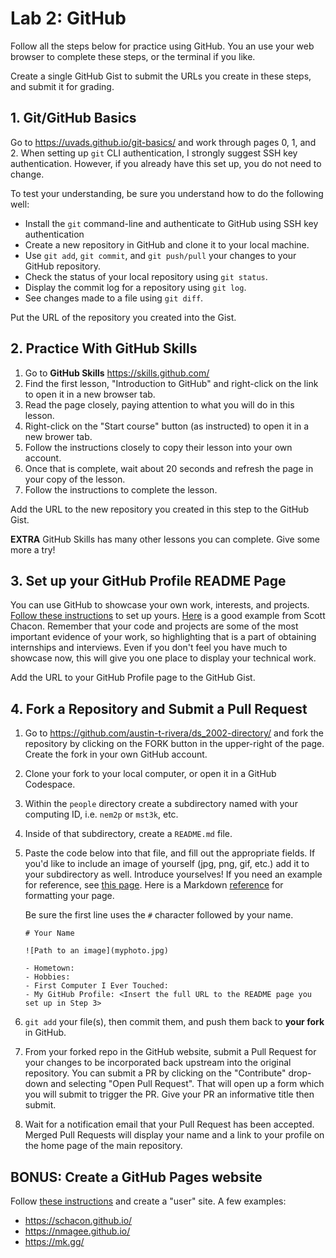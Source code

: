 # Lab 2: GitHub

Follow all the steps below for practice using GitHub. You an use your web browser to complete these steps, or the terminal if you like.

Create a single GitHub Gist to submit the URLs you create in these steps, and submit it for grading.

## 1. Git/GitHub Basics

Go to https://uvads.github.io/git-basics/ and work through pages 0, 1, and 2. When setting up `git` CLI authentication, I strongly suggest SSH key authentication. However, if you already have this set up, you do not need to change.

To test your understanding, be sure you understand how to do the following well:

- Install the `git` command-line and authenticate to GitHub using SSH key authentication
- Create a new repository in GitHub and clone it to your local machine.
- Use `git add`, `git commit`, and `git push/pull` your changes to your GitHub repository.
- Check the status of your local repository using `git status`.
- Display the commit log for a repository using `git log`.
- See changes made to a file using `git diff`.

Put the URL of the repository you created into the Gist.

## 2. Practice With GitHub Skills

1. Go to **GitHub Skills** https://skills.github.com/
2. Find the first lesson, "Introduction to GitHub" and right-click on the link to open it in a new browser tab.
3. Read the page closely, paying attention to what you will do in this lesson.
4. Right-click on the "Start course" button (as instructed) to open it in a new brower tab.
5. Follow the instructions closely to copy their lesson into your own account.
6. Once that is complete, wait about 20 seconds and refresh the page in your copy of the lesson.
7. Follow the instructions to complete the lesson.

Add the URL to the new repository you created in this step to the GitHub Gist.

**EXTRA** GitHub Skills has many other lessons you can complete. Give some more a try!

## 3. Set up your GitHub Profile README Page

You can use GitHub to showcase your own work, interests, and projects. [Follow these instructions](https://docs.github.com/en/get-started/start-your-journey/setting-up-your-profile#adding-a-profile-readme) to set up yours. [Here](https://github.com/schacon/) is a good example from Scott Chacon. Remember that your code and projects are some of the most important evidence of your work, so highlighting that is a part of obtaining internships and interviews. Even if you don't feel you have much to showcase now, this will give you one place to display your technical work.

Add the URL to your GitHub Profile page to the GitHub Gist.

## 4. Fork a Repository and Submit a Pull Request

1. Go to https://github.com/austin-t-rivera/ds_2002-directory/ and fork the repository by clicking on the FORK button in the upper-right of the page. Create the fork in your own GitHub account.
2. Clone your fork to your local computer, or open it in a GitHub Codespace.
3. Within the `people` directory create a subdirectory named with your computing ID, i.e. `nem2p` or `mst3k`, etc.
4. Inside of that subdirectory, create a `README.md` file.
5. Paste the code below into that file, and fill out the appropriate fields. If you'd like to include an image of yourself (jpg, png, gif, etc.) add it to your subdirectory as well. Introduce yourselves! If you need an example for reference, see [this page](https://github.com/austin-t-rivera/ds_2002-directory/blob/ecbac67d680d881c7a5b50d133998529e1d1e591/people/atr8ec/README.md). Here is a Markdown [reference](https://docs.github.com/en/get-started/writing-on-github/getting-started-with-writing-and-formatting-on-github/basic-writing-and-formatting-syntax) for formatting your page.

    Be sure the first line uses the `#` character followed by your name.

    ```
    # Your Name
    
    ![Path to an image](myphoto.jpg)

    - Hometown: 
    - Hobbies: 
    - First Computer I Ever Touched: 
    - My GitHub Profile: <Insert the full URL to the README page you set up in Step 3>
    ```
    
7. `git add` your file(s), then commit them, and push them back to **your fork** in GitHub.
8. From your forked repo in the GitHub website, submit a Pull Request for your changes to be incorporated back upstream into the original repository. You can submit a PR by clicking on the "Contribute" drop-down and selecting "Open Pull Request". That will open up a form which you will submit to trigger the PR. Give your PR an informative title then submit.
9. Wait for a notification email that your Pull Request has been accepted. Merged Pull Requests will display your name and a link to your profile on the home page of the main repository.

## BONUS: Create a GitHub Pages website

Follow [these instructions](https://pages.github.com/) and create a "user" site. A few examples:

- https://schacon.github.io/
- https://nmagee.github.io/
- https://mk.gg/
